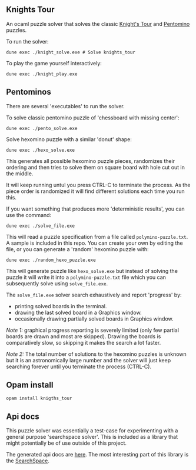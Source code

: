 Knights Tour
------------

An ocaml puzzle solver that solves the classic [Knight's Tour](https://en.wikipedia.org/wiki/Knight%27s_tour) and [Pentomino](https://en.wikipedia.org/wiki/Pentomino) puzzles.

To run the solver:

```
dune exec ./knight_solve.exe # Solve knights_tour
```

To play the game yourself interactively:

```
dune exec ./knight_play.exe
```

## Pentominos

There are several 'executables' to run the solver.

To solve classic pentomino puzzle of 'chessboard with missing center':

```
dune exec ./pento_solve.exe
```

Solve hexomino puzzle with a similar 'donut' shape:

```
dune exec ./hexo_solve.exe
```

This generates all possible hexomino puzzle pieces, randomizes their
ordering and then tries to solve them on square board with hole
cut out in the middle.

It will keep running untul you press CTRL-C to terminate the process.
As the piece order is randomized it will find different solutions
each time you run this.

If you want something that produces more 'deterministic results', you 
can use the command:

```
dune exec ./solve_file.exe
```

This will read a puzzle specification from a file called `polymino-puzzle.txt`.
A sample is included in this repo. You can create your own by editing the file,
or you can generate a 'random' hexomino puzzle with:

```
dune exec ./random_hexo_puzzle.exe
```

This will generate puzzle like `hexo_solve.exe` but instead of solving
the puzzle it will write it into a `polymino-puzzle.txt` file which you
can subsequently solve using `solve_file.exe`. 

The `solve_file.exe` solver search exhaustively and report 'progress' by:

- printing solved boards in the terminal.
- drawing the last solved board in a Graphics window.
- occasionally drawing partially solved boards in Graphics window.

*Note 1:* graphical progress reporting is severely limited (only 
few partial boards are drawn and most are skipped). Drawing the boards 
is comparatively slow, so skipping it makes the search a 
lot faster.

*Note 2:* The total number of solutions to the hexomino puzzles is unknown 
but it is an astronomically large number and the solver will just keep
searching forever until you terminate the process (CTRL-C).

## Opam install

```
opam install knigths_tour
```

## Api docs

This puzzle solver was essentially a test-case for experimenting with
a general purpose 'searchspace solver'. This is included as a library
that might potentially be of use outside of this project.

The generated api docs are [here](https://kdvolder.github.io/knights_tour/knights_tour/index.html). 
The most interesting part of this library is the [SearchSpace](https://kdvolder.github.io/knights_tour/knights_tour/Searchspace/index.html). 
